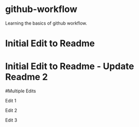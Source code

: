 # github-workflow
Learning the basics of github workflow.

# Initial Edit to Readme

# Initial Edit to Readme - Update Readme 2

#Multiple Edits 

Edit 1 

Edit 2

Edit 3